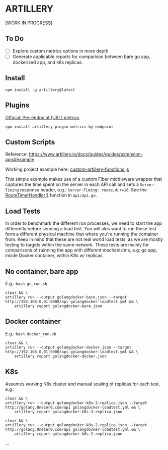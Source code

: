 # ARTILLERY

[WORK IN PROGRESS]

## To Do
- [ ] Explore custom metrics options in more depth.
- [ ] Generate applicable reports for comparison between bare go app, dockerized app, and k8s replicas.

## Install

`npm install -g artillery@latest`

## Plugins

[Official: Per-endpoint (URL) metrics](https://www.artillery.io/docs/guides/plugins/plugin-metrics-by-endpoint#useonlyrequestnames)

`npm install artillery-plugin-metrics-by-endpoint`

## Custom Scripts

Reference: https://www.artillery.io/docs/guides/guides/extension-apis#example

Working project example here: [custom-artillery-functions.js](../../../../blob/master/_repository_docs/_loadTesting/custom-artillery-functions.js)

This simple example makes use of a custom Fiber middleware wrapper that captures the time spent on the server in each API call and sets a `Server-Timing` response header, e.g.: `Server-Timing: route;dur=16`. See the [RouteTimerHandler()](../../../../blob/master/api/api.go) function in `api/api.go`.

## Load Tests

In order to benchmark the different run processes, we need to start the app differently before sending a load test. You will alos want to run these test form a different physical machine that where you're running the container from. Keep in mind that these are not real world load tests, as we are mostly testing to targets within the same network. These tests are mainly for comparisons of ruinning the app with different mechanisims, e.g: go app, inside Docker container, within K8s w/ replicas.

## No container, bare app

E.g.: `bash go_run.sh`

```
clear && \
artillery run --output golangdocker-bare.json --target http://192.168.0.91:5000/api golangdocker-loadtest.yml && \
	artillery report golangdocker-bare.json
```

## Docker container

E.g.: `bash docker_run.sh`

```
clear && \
artillery run --output golangdocker-docker.json --target http://192.168.0.91:5000/api golangdocker-loadtest.yml && \
	artillery report golangdocker-docker.json
```

## K8s

Assumes working K8s cluster and manual scaling of replicas for each test, e.g.:

```
clear && \
artillery run --output golangdocker-k8s-3-replica.json --target http://golang.0nezer0.com/api golangdocker-loadtest.yml && \
	artillery report golangdocker-k8s-3-replica.json
```

```
clear && \
artillery run --output golangdocker-k8s-2-replica.json --target http://golang.0nezer0.com/api golangdocker-loadtest.yml && \
	artillery report golangdocker-k8s-2-replica.json
```

...